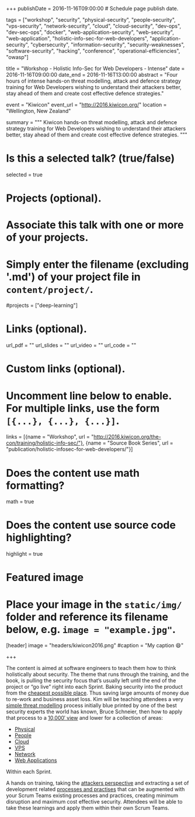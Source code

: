 +++
publishDate = 2016-11-16T09:00:00  # Schedule page publish date.

tags = ["workshop", "security", "physical-security", "people-security", "vps-security", "network-security", "cloud", "cloud-security", "dev-ops", "dev-sec-ops", "docker", "web-application-security", "web-security", "web-application", "holistic-info-sec-for-web-developers", "application-security", "cybersecurity", "information-security", "security-weaknesses", "software-security", "hacking", "conference", "operational-efficiencies", "owasp"]

title = "Workshop - Holistic Info-Sec for Web Developers - Intense"
date = 2016-11-16T09:00:00
date_end = 2016-11-16T13:00:00
abstract = "Four hours of intense hands-on threat modelling, attack and defence strategy training for Web Developers wishing to understand their attackers better, stay ahead of them and create cost effective defence strategies."

event = "Kiwicon"
event_url = "http://2016.kiwicon.org/"
location = "Wellington, New Zealand"

summary = """
Kiwicon hands-on threat modelling, attack and defence strategy training for Web Developers wishing to understand their attackers better, stay ahead of them and create cost effective defence strategies.
"""

# Is this a selected talk? (true/false)
selected = true

# Projects (optional).
#   Associate this talk with one or more of your projects.
#   Simply enter the filename (excluding '.md') of your project file in `content/project/`.
#projects = ["deep-learning"]

# Links (optional).
url_pdf = ""
url_slides = ""
url_video = ""
url_code = ""

# Custom links (optional).
#   Uncomment line below to enable. For multiple links, use the form `[{...}, {...}, {...}]`.
links = [{name = "Workshop", url = "http://2016.kiwicon.org/the-con/training/holistic-info-sec/"}, {name = "Source Book Series", url = "publication/holistic-infosec-for-web-developers/"}]


# Does the content use math formatting?
math = true

# Does the content use source code highlighting?
highlight = true

# Featured image
# Place your image in the `static/img/` folder and reference its filename below, e.g. `image = "example.jpg"`.
[header]
image = "headers/kiwicon2016.png"
#caption = "My caption :smile:"

+++


The content is aimed at software engineers to teach them how to think holistically about security. The theme that runs through the training, and the book, is pulling the security focus that’s usually left until the end of the project or “go live” right into each Sprint. Baking security into the product from the [cheapest possible place](https://f0.holisticinfosecforwebdevelopers.com/chap06.html#leanpub-auto-cheapest-place-to-deal-with-defects). Thus saving large amounts of money due to re-work and business asset loss. Kim will be teaching attendees a very [simple threat modelling](https://f0.holisticinfosecforwebdevelopers.com/chap03.html#starting-with-the-30000-foot-view) process initially blue printed by one of the best security experts the world has known, Bruce Schneier, then how to apply that process to a [10,000′ view](https://f0.holisticinfosecforwebdevelopers.com/chap04.html#10000-foot-view-and-lower) and lower for a collection of areas:

* [Physical](http://f0.holisticinfosecforwebdevelopers.com/chap07.html#physical)
* [People](http://f0.holisticinfosecforwebdevelopers.com/chap08.html#people)
* [Cloud](http://f1.holisticinfosecforwebdevelopers.com/chap05.html#cloud)
* [VPS](http://f1.holisticinfosecforwebdevelopers.com/chap03.html#vps)
* [Network](http://f1.holisticinfosecforwebdevelopers.com/chap04.html#network) 
* [Web Applications](http://f1.holisticinfosecforwebdevelopers.com/chap06.html#web-applications)

Within each Sprint.

A hands on training, taking the [attackers perspective](https://f0.holisticinfosecforwebdevelopers.com/chap06.html#process-and-practises-penetration-testing) and extracting a set of development related [processes and practises](https://f0.holisticinfosecforwebdevelopers.com/chap06.html#process-and-practises-agile-development-and-practices) that can be augmented with your Scrum Teams existing processes and practices, creating minimum disruption and maximum cost effective security. Attendees will be able to take these learnings and apply them within their own Scrum Teams.

